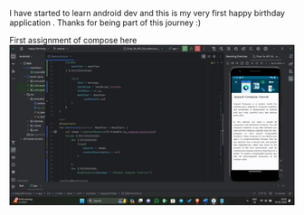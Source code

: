 I have started to learn android dev and this is my very first happy birthday application . Thanks for being part of this journey :)

First assignment of compose here 
<br>
![alt text](https://github.com/mohittalwar23/androiddev/blob/master/GDf-B0gbMAIllIN.jpeg?raw=true)
